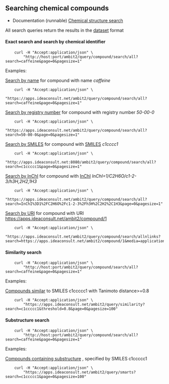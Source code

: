## Searching chemical compounds

* Documentation (runnable) [Chemical structure search](http://ideaconsult.github.io/examples-ambit/apidocs/#!/compound_0)

All search queries return the results in the [dataset](dataset.md) format 

#### Exact search and search by chemical identifier
````
    curl -H "Accept:application/json" \
        "http://host:port/ambit2/query/compound/search/all?search=caffeine&page=0&pagesize=1" 
````

Examples:

[Search by name](https://apps.ideaconsult.net/ambit2/query/compound/search/all?search=caffeine&media=application/json&page=0&pagesize=1) for compound with name *caffeine*
````
    curl -H "Accept:application/json" \
        "https://apps.ideaconsult.net/ambit2/query/compound/search/all?search=caffeine&page=0&pagesize=1" 
````

[Search by registry number](https://apps.ideaconsult.net/ambit2/query/compound/search/all?search=50-00-0&media=application/json&page=0&pagesize=1) for compound with registry number *50-00-0*
````
    curl -H "Accept:application/json" \
        "https://apps.ideaconsult.net/ambit2/query/compound/search/all?search=50-00-0&page=0&pagesize=1" 
````

[Search by SMILES](https://apps.ideaconsult.net/ambit2/query/compound/search/all?search=c1ccccc1&media=application/json&page=0&pagesize=1) for compound with [SMILES](http://en.wikipedia.org/wiki/Simplified_molecular-input_line-entry_system) *c1cccc1*
````
    curl -H "Accept:application/json" \
        "http://apps.ideaconsult.net:8080/ambit2/query/compound/search/all?search=c1ccccc1&page=0&pagesize=1" 
````

[Search by InChI](https://apps.ideaconsult.net/ambit2/query/compound/search/all?search=InChI%3D1%2FC2H6O%2Fc1-2-3%2Fh3H%2C2H2%2C1H3&media=application/json&page=0&pagesize=1) for compound with [InChI](http://en.wikipedia.org/wiki/International_Chemical_Identifier) *InChI=1/C2H6O/c1-2-3/h3H,2H2,1H3*
````
    curl -H "Accept:application/json" \
        "https://apps.ideaconsult.net/ambit2/query/compound/search/all?search=InChI%3D1%2FC2H6O%2Fc1-2-3%2Fh3H%2C2H2%2C1H3&page=0&pagesize=1" 
````

[Search by URI](https://apps.ideaconsult.net/ambit2/query/compound/search/allnlinks?search=https://apps.ideaconsult.net/ambit2/compound/1&media=application/json&page=0&pagesize=1) for compound with URI https://apps.ideaconsult.net/ambit2/compound/1
````
    curl -H "Accept:application/json" \
        "https://apps.ideaconsult.net/ambit2/query/compound/search/allnlinks?search=https://apps.ideaconsult.net/ambit2/compound/1&media=application/json&page=0&pagesize=1" 
````

#### Similarity search
````
    curl -H "Accept:application/json" \
        "http://host:port/ambit2/query/compound/search/all?search=caffeine&page=0&pagesize=1" 
````

Examples:

[Compounds similar](https://apps.ideaconsult.net/ambit2/query/similarity?search=c1ccccc1&threshold=0.8&page=0&pagesize=100&media=application/json) to SMILES c1ccccc1 with Tanimoto distance>=0.8
````
    curl -H "Accept:application/json" \
        "https://apps.ideaconsult.net/ambit2/query/similarity?search=c1ccccc1&threshold=0.8&page=0&pagesize=100" 
````

#### Substructure search
````
    curl -H "Accept:application/json" \
        "http://host:port/ambit2/query/compound/search/all?search=caffeine&page=0&pagesize=1" 
````

Examples:

[Compounds containing substructure](https://apps.ideaconsult.net/ambit2/query/smarts?search=c1ccccc1&page=0&pagesize=100&media=application/json) , specified by SMILES c1ccccc1
````
    curl -H "Accept:application/json" \
        "https://apps.ideaconsult.net/ambit2/query/smarts?search=c1ccccc1&page=0&pagesize=100" 
````
